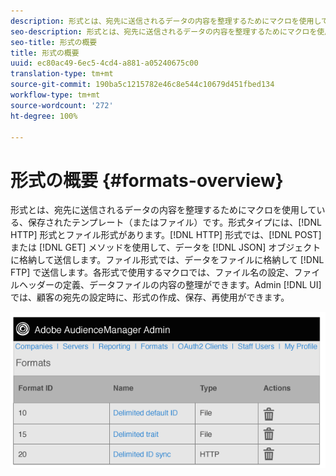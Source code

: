 ```yaml
---
description: 形式とは、宛先に送信されるデータの内容を整理するためにマクロを使用している、保存されたテンプレート（またはファイル）です。形式タイプには、HTTP 形式とファイル形式があります。HTTP 形式では、POST または GET メソッドを使用して、データを JSON オブジェクトに格納して送信します。ファイル形式では、データをファイルに格納して FTP で送信します。各形式で使用するマクロでは、ファイル名の設定、ファイルヘッダーの定義、データファイルの内容の整理ができます。Admin UI では、顧客の宛先の設定時に、形式の作成、保存、再使用ができます。
seo-description: 形式とは、宛先に送信されるデータの内容を整理するためにマクロを使用している、保存されたテンプレート（またはファイル）です。形式タイプには、HTTP 形式とファイル形式があります。HTTP 形式では、POST または GET メソッドを使用して、データを JSON オブジェクトに格納して送信します。ファイル形式では、データをファイルに格納して FTP で送信します。各形式で使用するマクロでは、ファイル名の設定、ファイルヘッダーの定義、データファイルの内容の整理ができます。Admin UI では、顧客の宛先の設定時に、形式の作成、保存、再使用ができます。
seo-title: 形式の概要
title: 形式の概要
uuid: ec80ac49-6ec5-4cd4-a881-a05240675c00
translation-type: tm+mt
source-git-commit: 190ba5c1215782e46c8e544c10679d451fbed134
workflow-type: tm+mt
source-wordcount: '272'
ht-degree: 100%

---
```



# 形式の概要 {#formats-overview}

形式とは、宛先に送信されるデータの内容を整理するためにマクロを使用している、保存されたテンプレート（またはファイル）です。形式タイプには、[!DNL HTTP] 形式とファイル形式があります。[!DNL HTTP] 形式では、[!DNL POST] または [!DNL GET] メソッドを使用して、データを [!DNL JSON] オブジェクトに格納して送信します。ファイル形式では、データをファイルに格納して [!DNL FTP] で送信します。各形式で使用するマクロでは、ファイル名の設定、ファイルヘッダーの定義、データファイルの内容の整理ができます。Admin [!DNL UI] では、顧客の宛先の設定時に、形式の作成、保存、再使用ができます。

![](assets/formats.png)